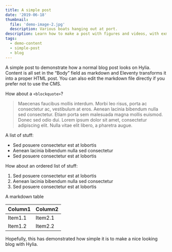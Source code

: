```yaml
---
title: A simple post
date: '2019-06-18'
thumbnail:
  file: 'demo-image-2.jpg'
  description: Various boats hanging out at port.
description: Learn how to make a post with figures and videos, with exmaples of both in code. Get your 11ty starter pack.
tags:
  - demo-content
  - simple-post
  - blog
---
```


A simple post to demonstrate how a normal blog post looks on Hylia. Content is all set in the “Body” field as markdown and Eleventy transforms it into a proper HTML post. You can also edit the markdown file directly if you prefer not to use the CMS.

How about a `<blockquote>`?

> Maecenas faucibus mollis interdum. Morbi leo risus, porta ac consectetur ac, vestibulum at eros. Aenean lacinia bibendum nulla sed consectetur. Etiam porta sem malesuada magna mollis euismod. Donec sed odio dui. Lorem ipsum dolor sit amet, consectetur adipiscing elit. Nulla vitae elit libero, a pharetra augue.

A list of stuff:

- Sed posuere consectetur est at lobortis
- Aenean lacinia bibendum nulla sed consectetur
- Sed posuere consectetur est at lobortis

How about an ordered list of stuff:

1. Sed posuere consectetur est at lobortis
2. Aenean lacinia bibendum nulla sed consectetur
3. Sed posuere consectetur est at lobortis

A markdown table

| Column1 | Column2 |
| ------- | ------- |
| Item1.1 | Item2.1 |
| Item1.2 | Item2.2 |

Hopefully, this has demonstrated how simple it is to make a nice looking blog with Hylia.
